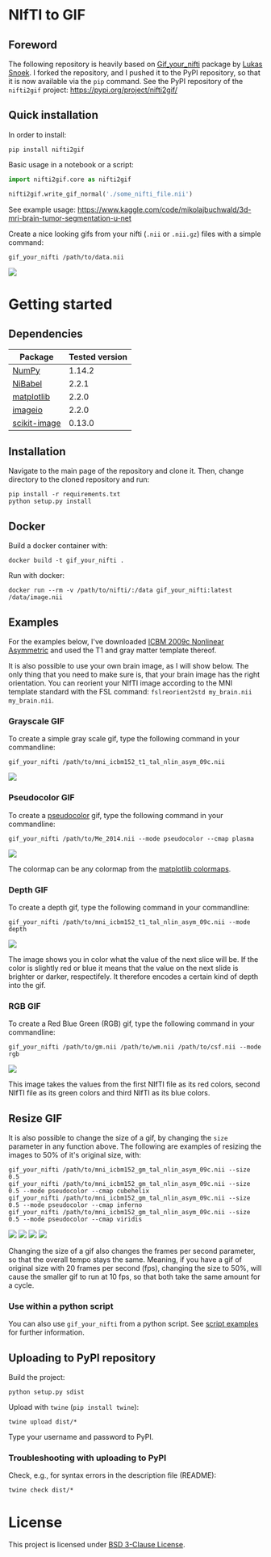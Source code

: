 # NIfTI to GIF

## Foreword

The following repository is heavily based on [Gif_your_nifti](https://github.com/lukassnoek/nifti2gif) package by [Lukas Snoek](https://github.com/lukassnoek). I forked the repository, and I pushed it to the PyPI repository, so that it is now available via the `pip` command. See the PyPI repository of the `nifti2gif` project: https://pypi.org/project/nifti2gif/

## Quick installation

In order to install:

```shell
pip install nifti2gif
```

Basic usage in a notebook or a script:

```python
import nifti2gif.core as nifti2gif

nifti2gif.write_gif_normal('./some_nifti_file.nii')
```

See example usage: https://www.kaggle.com/code/mikolajbuchwald/3d-mri-brain-tumor-segmentation-u-net

Create a nice looking gifs from your nifti (`.nii` or `.nii.gz`) files with a simple command:

```
gif_your_nifti /path/to/data.nii
```
<img src="gifs/Me_2014_grayscale.gif">

# Getting started

## Dependencies

| Package                                   | Tested version |
|-------------------------------------------|----------------|
| [NumPy](http://www.numpy.org/)            | 1.14.2         |
| [NiBabel](http://nipy.org/nibabel/)       | 2.2.1          |
| [matplotlib](http://matplotlib.org/)      | 2.2.0          |
| [imageio](https://imageio.github.io/)     | 2.2.0          |
| [scikit-image](https://scikit-image.org/) | 0.13.0         |

## Installation

Navigate to the main page of the repository and clone it. Then, change directory to the cloned repository and run:
```
pip install -r requirements.txt
python setup.py install
```

## Docker

Build a docker container with:

```
docker build -t gif_your_nifti .
```

Run with docker:

```
docker run --rm -v /path/to/nifti/:/data gif_your_nifti:latest /data/image.nii
```

## Examples

For the examples below, I've downloaded [ICBM 2009c Nonlinear Asymmetric](http://www.bic.mni.mcgill.ca/~vfonov/icbm/2009/mni_icbm152_nlin_asym_09c_nifti.zip) and used the T1 and gray matter template thereof.

It is also possible to use your own brain image, as I will show below. The only thing that you need to make sure is, that your brain image has the right orientation. You can reorient your NIfTI image according to the MNI template standard with the FSL command: `fslreorient2std my_brain.nii my_brain.nii`.

### Grayscale GIF

To create a simple gray scale gif, type the following command in your commandline:

```
gif_your_nifti /path/to/mni_icbm152_t1_tal_nlin_asym_09c.nii
```
<img src="gifs/mni_icbm152_t1_tal_nlin_asym_09c.gif">


### Pseudocolor GIF

To create a [pseudocolor](https://en.wikipedia.org/wiki/False_color#Pseudocolor) gif, type the following command in your commandline:
```
gif_your_nifti /path/to/Me_2014.nii --mode pseudocolor --cmap plasma
```
<img src="gifs/mni_icbm152_t1_tal_nlin_asym_09c_plasma.gif">

The colormap can be any colormap from the [matplotlib colormaps](https://matplotlib.org/examples/color/colormaps_reference.html).

### Depth GIF

To create a depth gif, type the following command in your commandline:

```
gif_your_nifti /path/to/mni_icbm152_t1_tal_nlin_asym_09c.nii --mode depth
```
<img src="gifs/mni_icbm152_gm_tal_nlin_asym_09c_depth.gif">

The image shows you in color what the value of the next slice will be. If the color is slightly red or blue it means that the value on the next slide is brighter or darker, respectifely. It therefore encodes a certain kind of depth into the gif.


### RGB GIF

To create a Red Blue Green (RGB) gif, type the following command in your commandline:

```
gif_your_nifti /path/to/gm.nii /path/to/wm.nii /path/to/csf.nii --mode rgb
```
<img src="gifs/mni_icbm152_gm_tal_nlin_asym_09c_rgb.gif">

This image takes the values from the first NIfTI file as its red colors, second NIfTI file as its green colors and third NIfTI as its blue colors.


## Resize GIF

It is also possible to change the size of a gif, by changing the `size` parameter in any function above. The following are examples of resizing the images to 50% of it's original size, with:


```
gif_your_nifti /path/to/mni_icbm152_gm_tal_nlin_asym_09c.nii --size 0.5
gif_your_nifti /path/to/mni_icbm152_gm_tal_nlin_asym_09c.nii --size 0.5 --mode pseudocolor --cmap cubehelix
gif_your_nifti /path/to/mni_icbm152_gm_tal_nlin_asym_09c.nii --size 0.5 --mode pseudocolor --cmap inferno
gif_your_nifti /path/to/mni_icbm152_gm_tal_nlin_asym_09c.nii --size 0.5 --mode pseudocolor --cmap viridis
```

<img src="gifs/mni_icbm152_gm_tal_nlin_asym_09c.gif">
<img src="gifs/mni_icbm152_gm_tal_nlin_asym_09c_cubehelix.gif">
<img src="gifs/mni_icbm152_gm_tal_nlin_asym_09c_inferno.gif">
<img src="gifs/mni_icbm152_gm_tal_nlin_asym_09c_viridis.gif">

Changing the size of a gif also changes the frames per second parameter, so that the overall tempo stays the same. Meaning, if you have a gif of original size with 20 frames per second (fps), changing the size to 50%, will cause the smaller gif to run at 10 fps, so that both take the same amount for a cycle.

### Use within a python script

You can also use `gif_your_nifti` from a python script. See [script examples](examples/example_script.py) for further information.

## Uploading to PyPI repository

Build the project:

```shell
python setup.py sdist
```

Upload with `twine` (`pip install twine`):

```shell
twine upload dist/* 
```

Type your username and password to PyPI.

### Troubleshooting with uploading to PyPI

Check, e.g., for syntax errors in the description file (README):

```shell
twine check dist/*
```



# License

This project is licensed under [BSD 3-Clause License](LICENSE.md).
